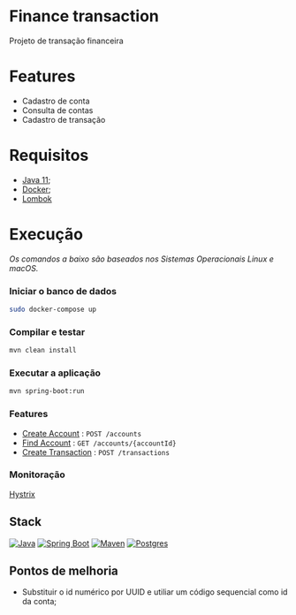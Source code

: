 # Finance transaction
Projeto de transação financeira

# Features
* Cadastro de conta
* Consulta de contas
* Cadastro de transação

# Requisitos
* [Java 11](https://www.oracle.com/technetwork/java/javase/downloads/jdk11-downloads-5066655.html);
* [Docker](https://www.docker.com/);
* [Lombok](https://projectlombok.org/)

# Execução
_Os comandos a baixo são baseados nos Sistemas Operacionais Linux e macOS._
### Iniciar o banco de dados
```bash
sudo docker-compose up
```
### Compilar e testar
```bash
mvn clean install
```
### Executar a aplicação
```bash
mvn spring-boot:run
```

### Features
* [Create Account](documentation/account-create.md) : `POST /accounts`
* [Find Account](documentation/account-find.md) : `GET /accounts/{accountId}`
* [Create Transaction](documentation/transaction-create.md) : `POST /transactions`

### Monitoração
[Hystrix](http://localhost:8080/hystrix/monitor?stream=http%3A%2F%2Flocalhost%3A8080%2Factuator%2Fhystrix.stream)

## Stack
[![Java](https://img.shields.io/badge/Java-11-blue)](https://www.oracle.com/java/technologies/javase-jdk11-downloads.html)
[![Spring Boot](https://img.shields.io/badge/Spring_Boot-Greenwich.SR3-green)](https://spring.io/blog/2019/09/12/spring-cloud-greenwich-sr3-released)
[![Maven](https://img.shields.io/badge/Maven-3.3-red)](https://www.postgresql.org/docs/12/release-12-4.html)
[![Postgres](https://img.shields.io/badge/Postgres-12.4-green)](https://www.postgresql.org/docs/12/release-12-4.html)

## Pontos de melhoria
* Substituir o id numérico por UUID e utiliar um código sequencial como id da conta;
